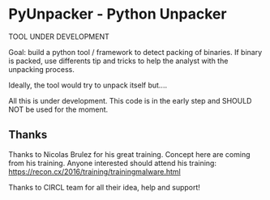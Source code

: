 # PyUnpacker - Python Unpacker

TOOL UNDER DEVELOPMENT

Goal: build a python tool / framework to detect packing of binaries.  If binary is packed, use differents tip and tricks to help the analyst with the unpacking process.

Ideally, the tool would try to unpack itself but....

All this is under development.  This code is in the early step and SHOULD NOT be used for the moment.

## Thanks

Thanks to Nicolas Brulez for his great training.  Concept here are coming from his training.
Anyone interested should attend his training: https://recon.cx/2016/training/trainingmalware.html

Thanks to CIRCL team for all their idea, help and support!